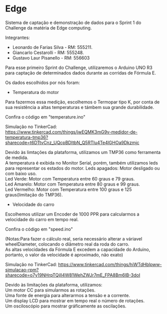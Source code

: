 # Edge
Sistema de captação e demonstração de dados para o Sprint 1 do Challenge da matéria de Edge computing.

Integrantes:
- Leonardo de Farias Silva - RM: 555211.
- Giancarlo Cestarolli - RM: 555248.
- Gustavo Laur Pisanello - RM: 556603

Para esse primeiro Sprint do Challenge, utilizaremos o Arduino UNO R3 para captação de determinados dados
durante as corridas de Fórmula E.

Os dados escolhidos por nós foram:

- Temperatura do motor

Para fazermos essa medição, escolhemos o Termopar tipo K, por conta de sua resistência a altas temperaturas
e támbem sua grande durabilidade.

Confira o código em "temperature.ino"

Simulação no TinkerCad: https://www.tinkercad.com/things/jwEQMK3mG9v-medidor-de-temperatura-tmp36?sharecode=t6DTtvCnz_UQcpBDItbN_Q5RTIu4Te4lGHOa9Dkzmjc<br/>

Devido às limtações da plataforma, utilizamos um TMP36 como ferramenta de medida. 
<br/>A temperatura é exibida no Monitor Serial, porém, também utilizamos leds para representar os estados do motor.
Leds apagados: Motor desligado ou com baixo uso.<br/>
Led Verde: Motor com Temperatura entre 60 graus e 79 graus.<br/>
Led Amarelo: Motor com Temperatura entre 80 graus e 99 graus.<br/>
Led Vermelho: Motor com Temperatura entre 100 graus e 125 graus(limitação do TMP36).

- Velocidade do carro

Escolhemos utilizar um Encoder de 1000 PPR para calcularmos a velocidade do carro em tempo real.<br/>

Confira o código em "speed.ino"

(Notas:Para fazer o cálculo real, seria necessário alterar a váriavel wheelDiameter, colocando o diâmetro real da roda do carro. <br/>As altas velocidades da Fórmula E excedem a capacidade do Arduino, portanto, o valor da velocidade é aproximado, não exato)

Simulação no TinkerCad: https://www.tinkercad.com/things/hiWTdHblpww-simulacao-rpm?sharecode=o7y19NHrpTQjII4W81WehZWJr7mE_FPA8Bm6IB-3doI

Devido às limitações da plataforma, utilizamos:<br/>
Um motor CC para simularmos as rotações.<br/>
Uma fonte de energia para alterarmos a tensão e a corrente.<br/>
Um display LCD para mostrar em tempo real o número de rotações.<br/>
Um osciloscópio para mostrar gráficamente as oscilações.







